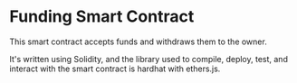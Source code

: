 # Funding Smart Contract

This smart contract accepts funds and withdraws them to the owner. 

It's written using Solidity, and the library used to compile, deploy, test, and interact with the smart contract is hardhat with ethers.js.
